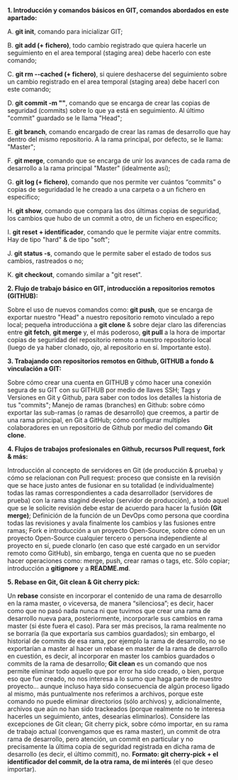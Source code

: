 **1. Introducción y comandos básicos en GIT, comandos abordados en este apartado:**
 
 
A. **git init**, comando para inicializar GIT; 

B. **git add (+ fichero)**, todo cambio registrado que quiera hacerle un seguimiento en el area temporal (staging area) debe hacerlo con este comando; 

C. **git rm --cached (+ fichero)**, si quiere deshacerse del seguimiento sobre un cambio registrado en el area temporal (staging area) debe hacerl con este comando; 

D. **git commit -m ""**, comando que se encarga de crear las copias de seguridad (commits) sobre lo que ya está en seguimiento. Al último "commit" guardado se le llama "Head"; 

E. **git branch**, comando encargado de crear las ramas de desarrollo que hay dentro del mismo repositorio. A la rama principal, por defecto, se le llama: "Master";

F. **git merge**, comando que se encarga de unir los avances de cada rama de desarrollo a la rama principal "Master" (idealmente así); 

G. **git log (+ fichero)**, comando que nos permite ver cuántos “commits” o copias de seguridadad le he creado a una carpeta o a un fichero en especifico; 

H. **git show**, comando que compara las dos últimas copias de seguridad, los cambios que hubo de un commit a otro, de un fichero en especifico; 

I. **git reset + identificador**, comando que le permite viajar entre commits. Hay de tipo "hard" & de tipo "soft"; 

J. **git status -s**, comando que le permite saber el estado de todos sus cambios, rastreados o no; 

K. **git checkout**, comando similar a "git reset".


**2. Flujo de trabajo básico en GIT, introducción a repositorios remotos (GITHUB):**

Sobre el uso de nuevos comandos como: **git push**, que se encarga de exportar nuestro "Head" a nuestro repositorio remoto vinculado a repo local; pequeña introduccióna a **git clone** & sobre dejar claro las diferencias entre **git fetch**, **git merge** y, el más poderoso, **git pull** a la hora de importar copias de seguridad del repositorio remoto a nuestro repositorio local (luego de ya haber clonado, ojo, al repositorio en sí. Importante esto).


**3. Trabajando con repositorios remotos en Github, GITHUB a fondo & vinculación a GIT:**

Sobre cómo crear una cuenta en GITHUB y cómo hacer una conexión segura de su GIT con su GITHUB por medio de llaves SSH; Tags y Versiones en Git y Github, para saber con todos los detalles la historia de tus "commits"; Manejo de ramas (branches) en Github: sobre cómo exportar las sub-ramas (o ramas de desarrollo) que creemos, a partir de una rama principal, en Git a GitHub; cómo configurar multiples colaboradores en un repositorio de Github por medio del comando **Git clone**.


**4. Flujos de trabajos profesionales en Github, recursos Pull request, fork & más:**

Introducción al concepto de servidores en Git (de producción & prueba) y cómo se relacionan con Pull request: proceso que consiste en la revisión que se hace justo antes de fusionar en su totalidad (e individualmente) todas las ramas correspondientes a cada desarrollador (servidores de prueba) con la rama stagind develop (servidor de producción), a todo aquel que se le solicite revisión debe estar de acuerdo para hacer la fusión **(Git merge)**; Definición de la función de un DevOps como persona que coordina todas las revisiones y avala finalmente los cambios y las fusiones entre ramas; Fork e introducción a un proyecto Open-Source, sobre cómo en un proyecto Open-Source cualquier tercero o persona independiente al proyecto en sí, puede clonarlo (en caso que esté cargado en un servidor remoto como GitHub), sin embargo, tenga en cuenta que no se pueden hacer operaciones como: merge, push, crear ramas o tags, etc. Sólo copiar; introducción a **gitignore** y a **README.md**.


**5. Rebase en Git, Git clean & Git cherry pick:**

Un **rebase** consiste en incorporar el contenido de una rama de desarrollo en la rama master, o viceversa, de manera “silenciosa”; es decir, hacer como que no pasó nada nunca ni que tuvimos que crear una rama de desarrollo nueva para, posteriormente, incorporarle sus cambios en rama master (si éste fuera el caso). Para ser más precisos, la rama realmente no se borraría (la que exportaría sus cambios guardados); sin embargo, el historial de commits de esa rama, por ejemplo la rama de desarrollo, no se exportarían a master al hacer un rebase en master de la rama de desarrollo en cuestión, es decir, al incorporar en master los cambios guardados o commits de la rama de desarrollo; **Git clean** es un comando que nos permite eliminar todo aquello que por error ha sido creado, o bien, porque eso que fue creado, no nos interesa a lo sumo que haga parte de nuestro proyecto... aunque incluso haya sido consecuencia de algún proceso ligado al mismo, más puntualmente nos referimos a archivos, porque este comando no puede eliminar directorios (sólo archivos) y, adicionalmente, archivos que aún no han sido trackeados (porque realmente no te interesa hacerles un seguimiento, antes, desearías eliminarlos). Considere las excepciones de Git clean; Git cherry pick, sobre cómo importar, en su rama de trabajo actual (convengamos que es rama master), un commit de otra rama de desarrollo, pero atención, un commit en particular y no precisamente la última copia de seguridad registrada en dicha rama de desarrollo (es decir, el último commit), no. **Formato: git cherry-pick + el identificador del commit, de la otra rama, de mi interés** (el que deseo importar).











